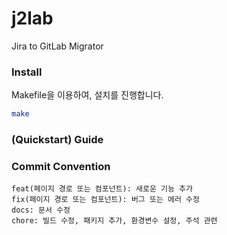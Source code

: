 # j2lab

Jira to GitLab Migrator

### Install

Makefile을 이용하여, 설치를 진행합니다.

```bash
make
```

### (Quickstart) Guide

### Commit Convention

```plain
feat(페이지 경로 또는 컴포넌트): 새로운 기능 추가
fix(페이지 경로 또는 컴포넌트): 버그 또는 에러 수정
docs: 문서 수정
chore: 빌드 수정, 패키지 추가, 환경변수 설정, 주석 관련
```
